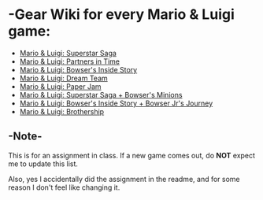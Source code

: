 # -Gear Wiki for every Mario & Luigi game:
- [Mario & Luigi: Superstar Saga](https://www.mariowiki.com/List_of_Mario_%26_Luigi:_Superstar_Saga_gear)
- [Mario & Luigi: Partners in Time](https://www.mariowiki.com/List_of_Mario_%26_Luigi:_Partners_in_Time_gear)
- [Mario & Luigi: Bowser's Inside Story](https://www.mariowiki.com/List_of_Mario_%26_Luigi:_Bowser%27s_Inside_Story_gear)
- [Mario & Luigi: Dream Team](https://www.mariowiki.com/List_of_Mario_%26_Luigi:_Dream_Team_gear)
- [Mario & Luigi: Paper Jam](https://www.mariowiki.com/List_of_Mario_%26_Luigi:_Paper_Jam_gear)
- [Mario & Luigi: Superstar Saga + Bowser's Minions](https://www.mariowiki.com/List_of_Mario_%26_Luigi:_Superstar_Saga_%2B_Bowser%27s_Minions_gear)
- [Mario & Luigi: Bowser's Inside Story + Bowser Jr's Journey](https://www.mariowiki.com/List_of_Mario_%26_Luigi:_Bowser%27s_Inside_Story_%2B_Bowser_Jr.%27s_Journey_gear)
- [Mario & Luigi: Brothership](https://www.mariowiki.com/List_of_Mario_%26_Luigi:_Brothership_gear)
## -Note-
This is for an assignment in class.
If a new game comes out, do **NOT** expect me to update this list.

Also, yes I accidentally did the assignment in the readme, and for some reason I don't feel like changing it.
